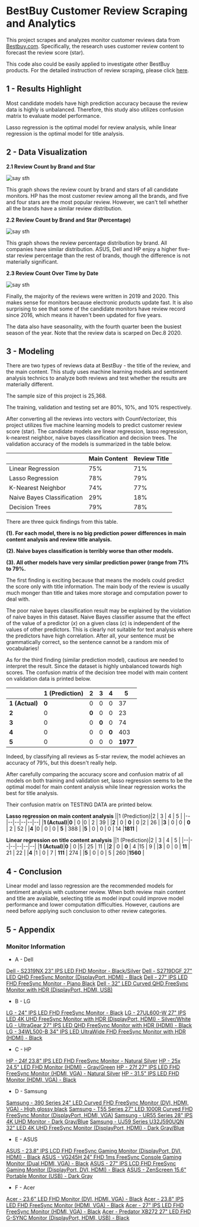 
# BestBuy Customer Review Scraping and Analytics

This project scrapes and analyzes monitor customer reviews data from [Bestbuy.com](https://www.bestbuy.com). Specifically, the research uses customer review content to forecast the review score (star).

This code also could be easily applied to investigate other BestBuy products. For the detailed instruction of review scraping, please click [here](https://github.com/simon201918/BestBuy_Customer_Review_Scraping_And_Analytics/blob/main/Data%20Scraping%20Instruction.md).

## 1 - Results Highlight
Most candidate models have high prediction accuracy because the review data is highly is unbalanced. Therefore, this study also utilizes confusion matrix to evaluate model performance.

Lasso regression is the optimal model for review analysis, while linear regression is the optimal model for title analysis.

## 2 - Data Visualization
**2.1 Review Count by Brand and Star**

  ![say sth](https://github.com/simon201918/BestBuy_Customer_Review_Scraping_And_Analytics/blob/main/Pictures/1.1%20Count%20by%20Brand%20and%20Star.png?raw=true)

This graph shows the review count by brand and stars of all candidate monitors. HP has the most customer review among all the brands, and five and four stars are the most popular review. However, we can't tell whether all the brands have a similar review distribution.

**2.2 Review Count by Brand and Star (Percentage)**

![say sth](https://github.com/simon201918/BestBuy_Customer_Review_Scraping_And_Analytics/blob/main/Pictures/1.2%20Count%20by%20Brand%20and%20Star%20(Percentage).png?raw=true)

This graph shows the review percentage distribution by brand. All companies have similar distribution. ASUS, Dell and HP enjoy a higher five-star review percentage than the rest of brands, though the difference is not materially significant.

**2.3 Review Count Over Time by Date**

![say sth](https://github.com/simon201918/BestBuy_Customer_Review_Scraping_And_Analytics/blob/main/Pictures/2.%20Review%20Count%20Over%20Time.png?raw=true)

Finally, the majority of the reviews were written in 2019 and 2020. This makes sense for monitors because electronic products update fast. It is also surprising to see that some of the candidate monitors have review record since 2016, which means it haven't been updated for five years.

The data also have seasonality, with the fourth quarter been the busiest season of the year. Note that the review data is scarped on Dec.8 2020.

## 3 - Modeling

There are two types of reviews data at BestBuy - the title of the review, and the main content. This study uses machine learning models and sentiment analysis technics to analyze both reviews and test whether the results are materially different.

The sample size of this project is 25,368.

The training, validation and testing set are 80%, 10%, and 10% respectively.

After converting all the reviews into vectors with CountVectorizer, this project utilizes five machine learning models to predict customer review score (star). The candidate models are linear regression, lasso regression, k-nearest neighbor, naive bayes classification and decision trees. The validation accuracy of the models is summarized in the table below.

|  |Main Content|Review Title	|
|--|--|--|
|Linear Regression  |75%  |71%	 |
|Lasso Regression  |78%  |79%	 |
|K-Nearest Neighbor  |74% |77% |
|Naive Bayes Classification  |29%  |18%	 |
|Decision Trees |79%|78%	 |

There are three quick findings from this table. 


**(1). For each model, there is no big prediction power differences in main content analysis and review title analysis.**

**(2). Naive bayes classification is terribly worse than other models.**

**(3). All other models have very similar prediction power (range from 71% to 79%.**

The first finding is exciting because that means the models could predict the score only with title information. The main body of the review is usually much monger than title and takes more storage and computation power to deal with.

The poor naive bayes classification result may be explained by the violation of naive bayes in this dataset. Naive Bayes classifier assume that the effect of the value of a predictor (_x_) on a given class (_c_) is independent of the values of other predictors. This is clearly not suitable for text analysis where the predictors have high correlation. After all, your sentence must be grammatically correct, so the sentence cannot be a random mix of vocabularies!

As for the third finding (similar prediction model), cautious are needed to interpret the result. Since the dataset is highly unbalanced towards high scores. The confusion matrix of the decision tree model with main content on validation data is printed below.

|  |1 (Prediction)  |2 | 3 | 4 | 5 |
|--|--|--|--|--|--|
|**1 (Actual)**   |**0**  | 0 |0  | 0 | 37 |
|**2**  | 0 | **0** | 0 |0  | 23 |
|**3**  | 0 | 0 | **0** | 0 | 74 |
|**4** |0  | 0 | 0 | **0** | 403 |
|**5** | 0 | 0 | 0 | 0 |**1977**  |


Indeed, by classifying all reviews as 5-star review, the model achieves an accuracy of 79%, but this doesn't really help.

After carefully comparing the accuracy score and confusion matrix of all models on both training and validation set, lasso regression seems to be the optimal model for main content analysis while linear regression works the best for title analysis.

Their confusion matrix on TESTING DATA are printed below.

**Lasso regression on main content analysis**
||1 (Prediction)|2 | 3 | 4 | 5 |
|--|--|--|--|--|--|
|**1  (Actual)**|**0**  | 0 |0  | 2 | 39 |
|**2** 			 | 0 | **0** | 0 |2  | 26 |
|**3**			 | 0 | 0 | **0** | 2 | 52 |
|**4**			 |0  | 0 | 0 | **5** | 388 |
|**5**			 | 0 | 0 | 0 | 14 |**1811**  |

**Linear regression on title content analysis**
||1 (Prediction)|2 | 3 | 4 | 5 |
|--|--|--|--|--|--|
|**1  (Actual)**|**0**  | 0 |5  | 25 | 11 |
|**2**			 | 0 | **0** | 4 |15  | 9 |
|**3** 			 | 0 | 0 | **11** | 21 | 22 |
|**4** 			 |1  | 0 | 7 | **111** | 274 |
|**5** 			 | 0 | 0 | 5 | 260 |**1560**  |

## 4 - Conclusion
Linear model and lasso regression are the recommended models for sentiment analysis with customer review. When both review main content and title are available, selecting title as model input could improve model performance and lower computation difficulties. However, cautions are need before applying such conclusion to other review categories.

## 5 - Appendix
### Monitor  Information
* A - Dell

[Dell - S2319NX 23" IPS LED FHD Monitor - Black/Silver](https://www.bestbuy.com/site/dell-s2319nx-23-ips-led-fhd-monitor-black-silver/6237640.p?skuId=6237640)
[Dell - S2719DGF 27" LED QHD FreeSync Monitor (DisplayPort, HDMI) - Black](https://www.bestbuy.com/site/dell-s2719dgf-27-led-qhd-freesync-monitor-displayport-hdmi-black/6293714.p?skuId=6293714)
[Dell - 27" IPS LED FHD FreeSync Monitor - Piano Black](https://www.bestbuy.com/site/dell-27-ips-led-fhd-freesync-monitor-piano-black/6394138.p?skuId=6394138)
[Dell - 32" LED Curved QHD FreeSync Monitor with HDR (DisplayPort, HDMI, USB)](https://www.bestbuy.com/site/dell-32-led-curved-qhd-freesync-monitor-with-hdr-displayport-hdmi-usb/6375331.p?skuId=6375331)

* B - LG

[LG - 24" IPS LED FHD FreeSync Monitor - Black](https://www.bestbuy.com/site/lg-24-ips-led-fhd-freesync-monitor-black/6362423.p?skuId=6362423)
[LG - 27UL600-W 27" IPS LED 4K UHD FreeSync Monitor with HDR (DisplayPort, HDMI) - Silver/White](https://www.bestbuy.com/site/lg-27ul600-w-27-ips-led-4k-uhd-freesync-monitor-with-hdr-displayport-hdmi-silver-white/6329956.p?skuId=6329956)
[LG - UltraGear 27" IPS LED QHD FreeSync Monitor with HDR (HDMI) - Black](https://www.bestbuy.com/site/lg-ultragear-27-ips-led-qhd-freesync-monitor-with-hdr-hdmi-black/6358119.p?skuId=6358119)
[LG - 34WL500-B 34" IPS LED UltraWide FHD FreeSync Monitor with HDR (HDMI) - Black](https://www.bestbuy.com/site/lg-34wl500-b-34-ips-led-ultrawide-fhd-freesync-monitor-with-hdr-hdmi-black/6329954.p?skuId=6329954)

* C - HP

[HP - 24f 23.8" IPS LED FHD FreeSync Monitor - Natural Silver](https://www.bestbuy.com/site/hp-24f-23-8-ips-led-fhd-freesync-monitor-natural-silver/6317590.p?skuId=6317590)
[HP - 25x 24.5" LED FHD Monitor (HDMI) - Gray/Green](https://www.bestbuy.com/site/hp-25x-24-5-led-fhd-monitor-hdmi-gray-green/6280605.p?skuId=6280605)
[HP - 27f 27" IPS LED FHD FreeSync Monitor (HDMI, VGA) - Natural Silver](https://www.bestbuy.com/site/hp-27f-27-ips-led-fhd-freesync-monitor-hdmi-vga-natural-silver/6219205.p?skuId=6219205)
[HP - 31.5" IPS LED FHD Monitor (HDMI, VGA) - Black](https://www.bestbuy.com/site/hp-31-5-ips-led-fhd-monitor-hdmi-vga-black/6361917.p?skuId=6361917)

* D - Samsung

[Samsung - 390 Series 24" LED Curved FHD FreeSync Monitor (DVI, HDMI, VGA) - High glossy black](https://www.bestbuy.com/site/samsung-390-series-24-led-curved-fhd-freesync-monitor-dvi-hdmi-vga-high-glossy-black/5044601.p?skuId=5044601)
[Samsung - T55 Series 27" LED 1000R Curved FHD FreeSync Monitor (DisplayPort, HDMI, VGA)](https://www.bestbuy.com/site/samsung-t55-series-27-led-1000r-curved-fhd-freesync-monitor-displayport-hdmi-vga/6402202.p?skuId=6402202)
[Samsung - UR55 Series 28" IPS 4K UHD Monitor - Dark Gray/Blue](https://www.bestbuy.com/site/samsung-ur55-series-28-ips-4k-uhd-monitor-dark-gray-blue/6386391.p?skuId=6386391)
[Samsung - UJ59 Series U32J590UQN 32" LED 4K UHD FreeSync Monitor (DisplayPort, HDMI) - Dark Gray/Blue](https://www.bestbuy.com/site/samsung-uj59-series-u32j590uqn-32-led-4k-uhd-freesync-monitor-displayport-hdmi-dark-gray-blue/6293716.p?skuId=6293716)

* E - ASUS

[ASUS - 23.8" IPS LCD FHD FreeSync Gaming Monitor (DisplayPort, DVI, HDMI) - Black](https://www.bestbuy.com/site/asus-23-8-ips-lcd-fhd-freesync-gaming-monitor-displayport-dvi-hdmi-black/6395359.p?skuId=6395359)
[ASUS - VG245H 24” FHD 1ms FreeSync Console Gaming Monitor (Dual HDMI, VGA) - Black](https://www.bestbuy.com/site/asus-vg245h-24-fhd-1ms-freesync-console-gaming-monitor-dual-hdmi-vga-black/5591926.p?skuId=5591926)
[ASUS - 27" IPS LCD FHD FreeSync Gaming Monitor (DisplayPort, DVI, HDMI) - Black](https://www.bestbuy.com/site/asus-27-ips-lcd-fhd-freesync-gaming-monitor-displayport-dvi-hdmi-black/6336778.p?skuId=6336778)
[ASUS - ZenScreen 15.6” Portable Monitor (USB) - Dark Gray](https://www.bestbuy.com/site/asus-zenscreen-15-6-portable-monitor-usb-dark-gray/6403999.p?skuId=6403999)

* F - Acer

[Acer - 23.6" LED FHD Monitor (DVI, HDMI, VGA) - Black](https://www.bestbuy.com/site/acer-23-6-led-fhd-monitor-dvi-hdmi-vga-black/6404005.p?skuId=6404005)
[Acer - 23.8" IPS LED FHD FreeSync Monitor (HDMI, VGA) - Black](https://www.bestbuy.com/site/acer-23-8-ips-led-fhd-freesync-monitor-hdmi-vga-black/6401005.p?skuId=6401005)
[Acer - 27" IPS LED FHD FreeSync Monitor (HDMI, VGA) - Black](https://www.bestbuy.com/site/acer-27-ips-led-fhd-freesync-monitor-hdmi-vga-black/6401007.p?skuId=6401007)
[Acer - Predator XB272 27" LED FHD G-SYNC Monitor (DisplayPort, HDMI, USB) - Black](https://www.bestbuy.com/site/acer-predator-xb272-27-led-fhd-g-sync-monitor-displayport-hdmi-usb-black/6238705.p?skuId=6238705)

